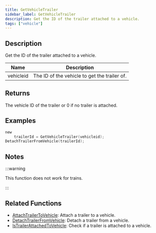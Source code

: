 ```yaml
---
title: GetVehicleTrailer
sidebar_label: GetVehicleTrailer
description: Get the ID of the trailer attached to a vehicle.
tags: ["vehicle"]
---
```


## Description

Get the ID of the trailer attached to a vehicle.

| Name      | Description                                  |
| --------- | -------------------------------------------- |
| vehicleid | The ID of the vehicle to get the trailer of. |

## Returns

The vehicle ID of the trailer or 0 if no trailer is attached.

## Examples

```c
new
	trailerId = GetVehicleTrailer(vehicleid);
DetachTrailerFromVehicle(trailerId);
```

## Notes

:::warning

This function does not work for trains.

:::

## Related Functions

- [AttachTrailerToVehicle](AttachTrailerToVehicle): Attach a trailer to a vehicle.
- [DetachTrailerFromVehicle](DetachTrailerFromVehicle): Detach a trailer from a vehicle.
- [IsTrailerAttachedToVehicle](IsTrailerAttachedToVehicle): Check if a trailer is attached to a vehicle.
